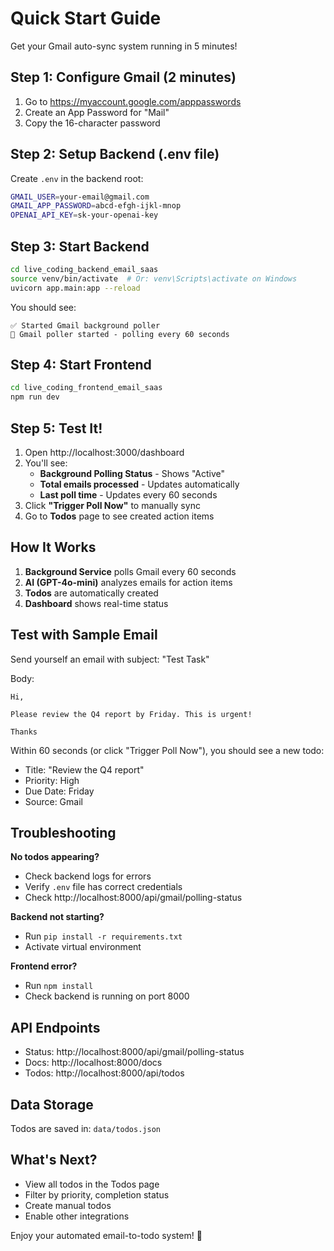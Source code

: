 # Quick Start Guide

Get your Gmail auto-sync system running in 5 minutes!

## Step 1: Configure Gmail (2 minutes)

1. Go to https://myaccount.google.com/apppasswords
2. Create an App Password for "Mail"
3. Copy the 16-character password

## Step 2: Setup Backend (.env file)

Create `.env` in the backend root:

```bash
GMAIL_USER=your-email@gmail.com
GMAIL_APP_PASSWORD=abcd-efgh-ijkl-mnop
OPENAI_API_KEY=sk-your-openai-key
```

## Step 3: Start Backend

```bash
cd live_coding_backend_email_saas
source venv/bin/activate  # Or: venv\Scripts\activate on Windows
uvicorn app.main:app --reload
```

You should see:
```
✅ Started Gmail background poller
🚀 Gmail poller started - polling every 60 seconds
```

## Step 4: Start Frontend

```bash
cd live_coding_frontend_email_saas
npm run dev
```

## Step 5: Test It!

1. Open http://localhost:3000/dashboard
2. You'll see:
   - **Background Polling Status** - Shows "Active"
   - **Total emails processed** - Updates automatically
   - **Last poll time** - Updates every 60 seconds
3. Click **"Trigger Poll Now"** to manually sync
4. Go to **Todos** page to see created action items

## How It Works

1. **Background Service** polls Gmail every 60 seconds
2. **AI (GPT-4o-mini)** analyzes emails for action items
3. **Todos** are automatically created
4. **Dashboard** shows real-time status

## Test with Sample Email

Send yourself an email with subject: "Test Task"

Body:
```
Hi,

Please review the Q4 report by Friday. This is urgent!

Thanks
```

Within 60 seconds (or click "Trigger Poll Now"), you should see a new todo:
- Title: "Review the Q4 report"
- Priority: High
- Due Date: Friday
- Source: Gmail

## Troubleshooting

**No todos appearing?**
- Check backend logs for errors
- Verify `.env` file has correct credentials
- Check http://localhost:8000/api/gmail/polling-status

**Backend not starting?**
- Run `pip install -r requirements.txt`
- Activate virtual environment

**Frontend error?**
- Run `npm install`
- Check backend is running on port 8000

## API Endpoints

- Status: http://localhost:8000/api/gmail/polling-status
- Docs: http://localhost:8000/docs
- Todos: http://localhost:8000/api/todos

## Data Storage

Todos are saved in: `data/todos.json`

## What's Next?

- View all todos in the Todos page
- Filter by priority, completion status
- Create manual todos
- Enable other integrations

Enjoy your automated email-to-todo system! 🎉

